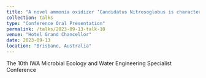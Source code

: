 ```yaml
---
title: "A novel ammonia oxidizer ‘Candidatus Nitrosoglobus is characterized as an Adversity-strategist in sewage treatment plants"
collection: talks
type: "Conference Oral Presentation"
permalink: /talks/2023-09-13-talk-10
venue: "Hotel Grand Chancellor"
date: 2023-09-13
location: "Brisbane, Australia"
---
```


The 10th IWA Microbial Ecology and Water Engineering Specialist Conference


